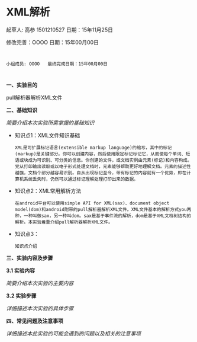 # XML解析

起草人: 高参 1501210527   日期：15年11月25日

修改完善：OOOO   日期：15年00月00日
# 


    小组成员: OOOO   最终完成日期：15年00月00日
# 

**一、实验目的**

pull解析器解析XML文件

**二、基础知识**

*简要介绍本次实验所需掌握的基础知识*
   
* 知识点1：XML文件知识基础

      XML是可扩展标记语言(extensible markup language)的缩写，其中的标记(markup)是关键部分。你可以创建内容，然后使用限定标记标记它，从而使每个单词、短语或块成为可识别、可分类的信息。你创建的文件，或文档实例由元素(标记)和内容构成。党从打印输出读取或以电子形式处理文档时，元素能够帮助更好地理解文档。元素的描述性越强，文档个部分越容易识别。自从出现标记至今，带有标记的内容就有一个优势，即在计算机系统丢失时，仍然可以通过标记理解处理打印出来的数据。

* 知识点2：XML常用解析方法

      在android平台可以使用simple API for XML(sax)、document object model(dom)和android附带的pull解析器解析XML文件。XML文件基本的解析方式you两种，一种叫做sax，另一种叫dom。sax是基于事件流的解析，dom是基于XML文档树结构的解析。本实验着重介绍pull解析器解析XML文件。


* 知识点3：

      知识点介绍


   

**三、实验内容及步骤**

**3.1 实验内容**

*简要介绍本次实验的主要内容*

**3.2 实验步骤**

*详细描述本次实验的具体步骤*

**四、常见问题及注意事项**

*详细描述本此实验的可能会遇到的问题以及相关的注意事项*


